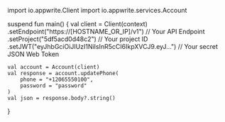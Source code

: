 import io.appwrite.Client
import io.appwrite.services.Account

suspend fun main() {
    val client = Client(context)
      .setEndpoint("https://[HOSTNAME_OR_IP]/v1") // Your API Endpoint
      .setProject("5df5acd0d48c2") // Your project ID
      .setJWT("eyJhbGciOiJIUzI1NiIsInR5cCI6IkpXVCJ9.eyJ...") // Your secret JSON Web Token

    val account = Account(client)
    val response = account.updatePhone(
        phone = "+12065550100",
        password = "password"
    )
    val json = response.body?.string()
}